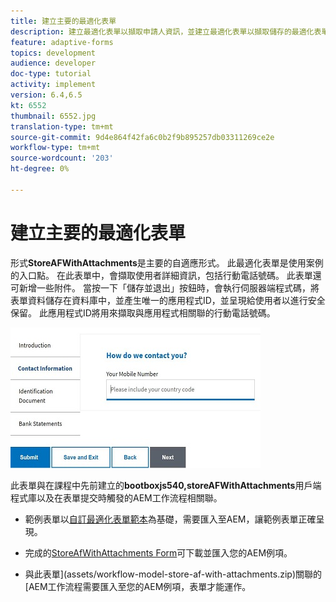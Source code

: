 ```yaml
---
title: 建立主要的最適化表單
description: 建立最適化表單以擷取申請人資訊，並建立最適化表單以擷取儲存的最適化表單
feature: adaptive-forms
topics: development
audience: developer
doc-type: tutorial
activity: implement
version: 6.4,6.5
kt: 6552
thumbnail: 6552.jpg
translation-type: tm+mt
source-git-commit: 9d4e864f42fa6c0b2f9b895257db03311269ce2e
workflow-type: tm+mt
source-wordcount: '203'
ht-degree: 0%

---
```



# 建立主要的最適化表單

形式&#x200B;**StoreAFWithAttachments**&#x200B;是主要的自適應形式。 此最適化表單是使用案例的入口點。 在此表單中，會擷取使用者詳細資訊，包括行動電話號碼。 此表單還可新增一些附件。 當按一下「儲存並退出」按鈕時，會執行伺服器端程式碼，將表單資料儲存在資料庫中，並產生唯一的應用程式ID，並呈現給使用者以進行安全保留。 此應用程式ID將用來擷取與應用程式相關聯的行動電話號碼。

![主要應用表單](assets/6552.JPG)

此表單與在課程中先前建立的&#x200B;**bootboxjs540,storeAFWithAttachments**&#x200B;用戶端程式庫以及在表單提交時觸發的AEM工作流程相關聯。


* 範例表單以[自訂最適化表單範本](assets/custom-template-with-page-component.zip)為基礎，需要匯入至AEM，讓範例表單正確呈現。

* 完成的[StoreAfWithAttachments Form](assets/store-af-with-attachments-form.zip)可下載並匯入您的AEM例項。

* 與此表單](assets/workflow-model-store-af-with-attachments.zip)關聯的[AEM工作流程需要匯入至您的AEM例項，表單才能運作。



